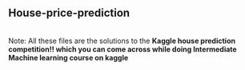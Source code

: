 <h2>House-price-prediction</h2>
</br>
Note: All these files are the solutions to the <strong>Kaggle<strong> house prediction competition!! which you can come across while doing Intermediate Machine learning course on kaggle
